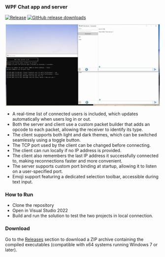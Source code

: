 ### WPF Chat app and server 

[![Release](https://img.shields.io/badge/release-stable-1B4636)](https://github.com/laurentbarraud/wpf-chat-server/releases)
[![GitHub release downloads](https://img.shields.io/github/downloads/laurentbarraud/wpf-chat-server/v0.9/total?color=88aacc&style=flat)](https://github.com/laurentbarraud/wpf-chat-server/releases/tag/v0.9)

<p align="center">
<img src="https://raw.githubusercontent.com/laurentbarraud/wpf-chat-server/refs/heads/master/WPF-chat-server-main-window-screenshot.jpg" width="500" alt="screenshot of chat server and client" >
</p>

- A real-time list of connected users is included, which updates automatically when users log in or out.
- Both the server and client use a custom packet builder that adds an opcode to each packet, allowing the receiver to identify its type. 
- The client supports both light and dark themes, which can be switched seamlessly using a toggle button.
- The TCP port used by the client can be changed before connecting.
- The client can run locally if no IP address is provided.
- The client also remembers the last IP address it successfully connected to, making reconnections faster and more convenient.
- The server supports custom port binding at startup, allowing it to listen on a user-specified port.
- Emoji support featuring a dedicated selection toolbar, accessible during text input.

### How to Run

- Clone the repository
- Open in Visual Studio 2022
- Build and run the solution to test the two projects in local connection.

### Download
Go to the [Releases](../../releases) section to download a ZIP archive containing the compiled executables (compatible with x64 systems running Windows 7 or later).
